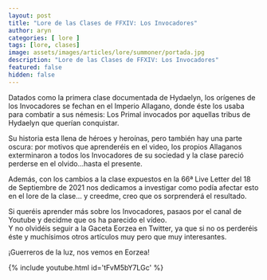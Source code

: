 ```yaml
---
layout: post
title: "Lore de las Clases de FFXIV: Los Invocadores"
author: aryn
categories: [ lore ]
tags: [lore, clases]
image: assets/images/articles/lore/summoner/portada.jpg
description: "Lore de las Clases de FFXIV: Los Invocadores"
featured: false
hidden: false
---
```

Datados como la primera clase documentada de Hydaelyn, los orígenes de los Invocadores se fechan en el Imperio Allagano, donde éste los usaba para combatir a sus némesis: Los Primal invocados por aquellas tribus de Hydaelyn que querían conquistar.

Su historia esta llena de héroes y heroínas, pero también hay una parte oscura: por motivos que aprenderéis en el video, los propios Allaganos exterminaron a todos los Invocadores de su sociedad y la clase pareció perderse en el olvido…hasta el presente.

Además, con los cambios a la clase expuestos en la 66ª Live Letter del 18 de Septiembre de 2021 nos dedicamos a investigar como podía afectar esto en el lore de la clase… y creedme, creo que os sorprenderá el resultado.

Si queréis aprender más sobre los Invocadores, pasaos por el canal de Youtube y decidme que os ha parecido el vídeo.<br/>
Y no olvidéis seguir a la Gaceta Eorzea en Twitter, ya que si no os perderéis éste y muchísimos otros artículos muy pero que muy interesantes.

¡Guerreros de la luz, nos vemos en Eorzea!

{% include youtube.html id='tFvM5bY7LGc' %}
